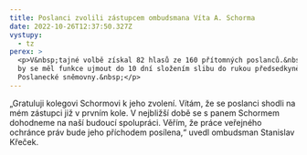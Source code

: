 ```yaml
---
title: Poslanci zvolili zástupcem ombudsmana Víta A. Schorma
date: 2022-10-26T12:37:50.327Z
vystupy:
  - tz
perex: >
  <p>V&nbsp;tajné volbě získal 82 hlasů ze 160 přítomných poslanců.&nbsp;Schorm
  by se měl funkce ujmout do 10 dní složením slibu do rukou předsedkyně
  Poslanecké sněmovny.&nbsp;</p>
---
```

<p>&bdquo;Gratuluji kolegovi Schormovi k&nbsp;jeho zvolení. Vítám, že se poslanci shodli na mém zástupci již v&nbsp;prvním kole. V&nbsp;nejbližší době se s panem Schormem dohodneme na naší budoucí spolupráci.&nbsp;Věřím, že práce veřejného ochránce práv bude jeho příchodem posílena,&ldquo; uvedl ombudsman Stanislav Křeček.</p>

<p>&nbsp;</p>
